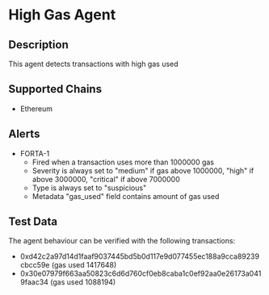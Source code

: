 # High Gas Agent

## Description

This agent detects transactions with high gas used

## Supported Chains

- Ethereum

## Alerts

- FORTA-1
  - Fired when a transaction uses more than 1000000 gas
  - Severity is always set to "medium" if gas above 1000000, "high" if above 3000000, "critical" if above 7000000
  - Type is always set to "suspicious"
  - Metadata "gas_used" field contains amount of gas used

## Test Data

The agent behaviour can be verified with the following transactions:

- 0xd42c2a97d14d1faaf9037445bd5b0d117e9d077455ec188a9cca89239cbcc59e (gas used 1417648)
- 0x30e07979f663aa50823c6d6d760cf0eb8caba1c0ef92aa0e26173a0419faac34 (gas used 1088194)
